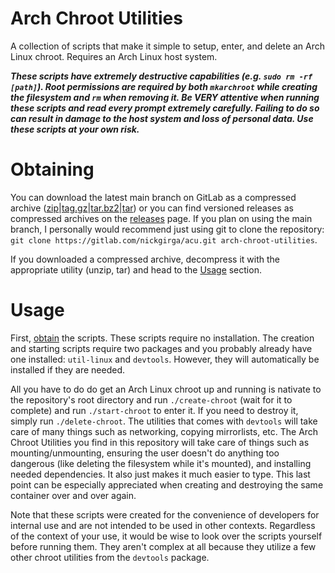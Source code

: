 # Arch Chroot Utilities
A collection of scripts that make it simple to setup, enter, and delete an Arch Linux chroot. Requires an Arch Linux host system.

***These scripts have extremely destructive capabilities (e.g. `sudo rm -rf [path]`). Root permissions are required by both `mkarchroot` while creating the filesystem and `rm` when removing it. Be VERY attentive when running these scripts and read every prompt extremely carefully. Failing to do so can result in damage to the host system and loss of personal data. Use these scripts at your own risk.***

# Obtaining
You can download the latest main branch on GitLab as a compressed archive ([zip](https://gitlab.com/nickgirga/acu/-/archive/main/acu-main.zip)|[tag.gz](https://gitlab.com/nickgirga/acu/-/archive/main/acu-main.tar.gz)|[tar.bz2](https://gitlab.com/nickgirga/acu/-/archive/main/acu-main.tar.bz2)|[tar](https://gitlab.com/nickgirga/acu/-/archive/main/acu-main.tar)) or you can find versioned releases as compressed archives on the [releases](https://gitlab.com/nickgirga/acu/-/releases) page. If you plan on using the main branch, I personally would recommend just using git to clone the repository: `git clone https://gitlab.com/nickgirga/acu.git arch-chroot-utilities`.

If you downloaded a compressed archive, decompress it with the appropriate utility (unzip, tar) and head to the [Usage](#usage) section.

# Usage
First, [obtain](#obtaining) the scripts. These scripts require no installation. The creation and starting scripts require two packages and you probably already have one installed: `util-linux` and `devtools`. However, they will automatically be installed if they are needed.

All you have to do do get an Arch Linux chroot up and running is nativate to the repository's root directory and run `./create-chroot` (wait for it to complete) and run `./start-chroot` to enter it. If you need to destroy it, simply run `./delete-chroot`. The utilities that comes with `devtools` will take care of many things such as networking, copying mirrorlists, etc. The Arch Chroot Utilities you find in this repository will take care of things such as mounting/unmounting, ensuring the user doesn't do anything too dangerous (like deleting the filesystem while it's mounted), and installing needed dependencies. It also just makes it much easier to type. This last point can be especially appreciated when creating and destroying the same container over and over again.

Note that these scripts were created for the convenience of developers for internal use and are not intended to be used in other contexts. Regardless of the context of your use, it would be wise to look over the scripts yourself before running them. They aren't complex at all because they utilize a few other chroot utilities from the `devtools` package.
